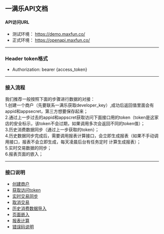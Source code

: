 ## 一满乐API文档


#### API访问URL
   
  * 测试环境： https://demo.maxfun.co/
  * 正式环境： https://openapi.maxfun.co/

---
###  Header token格式
  * Authorization: bearer {access_token}
  
---
### 接入流程
  我们推荐一般按照下面的步骤进行数据的对接：  
  1.创建一个商户（先要联系一满乐获取developer_key）,成功后返回值里面会有appid和appsecret，第三方想要保存起来；  
  2.通过上一步过去的appid和appscret获取访问下面接口用的token（token是这家店的安全标示，该token不会过期，如果调用多次会返回不同的token值）；  
  3.历史消费数据同步（通过上一步获取的token）；  
  4.历史数据同步完成后，需要调用报表计算接口，会立即生成报表（如果不手动调用接口，报表不会立即生成，每天凌晨后台有任务定时   计算生成报表）；  
  5.实时交易数据的同步；  
  6.报表页面的嵌入；

---
### 接口说明
  * [创建商户](https://github.com/maxfunapi/api/blob/master/create_merchant.md)
  * [获取访问token](https://github.com/maxfunapi/api/blob/master/get_access_token.md)
  * [实时交易同步](https://github.com/maxfunapi/api/blob/master/syn_transaction.md)
  * [取消交易](https://github.com/maxfunapi/api/blob/master/cancel_transaction.md)
  * [历史消费数据导入](https://github.com/maxfunapi/api/blob/master/import_history.md)
  * [页面嵌入](https://github.com/maxfunapi/api/blob/master/page_embed.md)
  * [报表计算](https://github.com/maxfunapi/api/blob/master/calculate_data.md)
  * [错误码说明](https://github.com/maxfunapi/api/blob/master/error_code.md)
